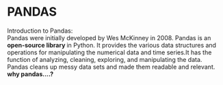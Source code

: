# PANDAS
Introduction to Pandas:<br>
Pandas were initially developed by Wes McKinney in 2008. Pandas is an <b>open-source library </b> in Python. It provides the various data structures and operations for manipulating the numerical data and time series.It has the function of analyzing, cleaning, exploring, and manipulating the data. Pandas cleans up messy data sets and made them readable and relevant.
<br>
<b> why pandas....? </b>
<br>

